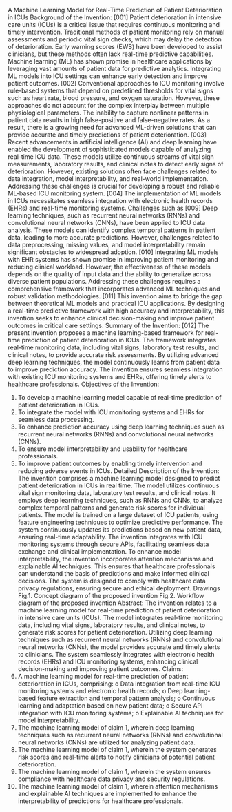 A Machine Learning Model for Real-Time Prediction of Patient Deterioration in ICUs
Background of the Invention:
[001] Patient deterioration in intensive care units (ICUs) is a critical issue that requires continuous monitoring and timely intervention. Traditional methods of patient monitoring rely on manual assessments and periodic vital sign checks, which may delay the detection of deterioration. Early warning scores (EWS) have been developed to assist clinicians, but these methods often lack real-time predictive capabilities. Machine learning (ML) has shown promise in healthcare applications by leveraging vast amounts of patient data for predictive analytics. Integrating ML models into ICU settings can enhance early detection and improve patient outcomes.
[002] Conventional approaches to ICU monitoring involve rule-based systems that depend on predefined thresholds for vital signs such as heart rate, blood pressure, and oxygen saturation. However, these approaches do not account for the complex interplay between multiple physiological parameters. The inability to capture nonlinear patterns in patient data results in high false-positive and false-negative rates. As a result, there is a growing need for advanced ML-driven solutions that can provide accurate and timely predictions of patient deterioration.
[003] Recent advancements in artificial intelligence (AI) and deep learning have enabled the development of sophisticated models capable of analyzing real-time ICU data. These models utilize continuous streams of vital sign measurements, laboratory results, and clinical notes to detect early signs of deterioration. However, existing solutions often face challenges related to data integration, model interpretability, and real-world implementation. Addressing these challenges is crucial for developing a robust and reliable ML-based ICU monitoring system.
[004] The implementation of ML models in ICUs necessitates seamless integration with electronic health records (EHRs) and real-time monitoring systems. Challenges such as
[009] Deep learning techniques, such as recurrent neural networks (RNNs) and convolutional neural networks (CNNs), have been applied to ICU data analysis. These models can identify complex temporal patterns in patient data, leading to more accurate predictions. However, challenges related to data preprocessing, missing values, and model interpretability remain significant obstacles to widespread adoption.
[010] Integrating ML models with EHR systems has shown promise in improving patient monitoring and reducing clinical workload. However, the effectiveness of these models depends on the quality of input data and the ability to generalize across diverse patient populations. Addressing these challenges requires a comprehensive framework that incorporates advanced ML techniques and robust validation methodologies.
[011] This invention aims to bridge the gap between theoretical ML models and practical ICU applications. By designing a real-time predictive framework with high accuracy and interpretability, this invention seeks to enhance clinical decision-making and improve patient outcomes in critical care settings.
Summary of the Invention:
[012] The present invention proposes a machine learning-based framework for real-time prediction of patient deterioration in ICUs. The framework integrates real-time monitoring data, including vital signs, laboratory test results, and clinical notes, to provide accurate risk assessments. By utilizing advanced deep learning techniques, the model continuously learns from patient data to improve prediction accuracy. The invention ensures seamless integration with existing ICU monitoring systems and EHRs, offering timely alerts to healthcare professionals.
Objectives of the Invention:
1. To develop a machine learning model capable of real-time prediction of patient deterioration in ICUs.
2. To integrate the model with ICU monitoring systems and EHRs for seamless data processing.
3. To enhance prediction accuracy using deep learning techniques such as recurrent neural networks (RNNs) and convolutional neural networks (CNNs).
4. To ensure model interpretability and usability for healthcare professionals.
5. To improve patient outcomes by enabling timely intervention and reducing adverse events in ICUs.
Detailed Description of the Invention:
The invention comprises a machine learning model designed to predict patient deterioration in ICUs in real time. The model utilizes continuous vital sign monitoring data, laboratory test results, and clinical notes. It employs deep learning techniques, such as RNNs and CNNs, to analyze complex temporal patterns and generate risk scores for individual patients.
The model is trained on a large dataset of ICU patients, using feature engineering techniques to optimize predictive performance. The system continuously updates its predictions based on new patient data, ensuring real-time adaptability. The invention integrates with ICU monitoring systems through secure APIs, facilitating seamless data exchange and clinical implementation.
To enhance model interpretability, the invention incorporates attention mechanisms and explainable AI techniques. This ensures that healthcare professionals can understand the basis of predictions and make informed clinical decisions. The system is designed to comply with healthcare data privacy regulations, ensuring secure and ethical deployment.
Drawings
Fig.1. Concept diagram of the proposed invention
Fig.2. Workflow diagram of the proposed invention
Abstract:
The invention relates to a machine learning model for real-time prediction of patient deterioration in intensive care units (ICUs). The model integrates real-time monitoring data, including vital signs, laboratory results, and clinical notes, to generate risk scores for patient deterioration. Utilizing deep learning techniques such as recurrent neural networks (RNNs) and convolutional neural networks (CNNs), the model provides accurate and timely alerts to clinicians. The system seamlessly integrates with electronic health records (EHRs) and ICU monitoring systems, enhancing clinical decision-making and improving patient outcomes.
Claims:
1. A machine learning model for real-time prediction of patient deterioration in ICUs, comprising:
o Data integration from real-time ICU monitoring systems and electronic health records;
o Deep learning-based feature extraction and temporal pattern analysis;
o Continuous learning and adaptation based on new patient data;
o Secure API integration with ICU monitoring systems;
o Explainable AI techniques for model interpretability.
2. The machine learning model of claim 1, wherein deep learning techniques such as recurrent neural networks (RNNs) and convolutional neural networks (CNNs) are utilized for analyzing patient data.
3. The machine learning model of claim 1, wherein the system generates risk scores and real-time alerts to notify clinicians of potential patient deterioration.
4. The machine learning model of claim 1, wherein the system ensures compliance with healthcare data privacy and security regulations.
5. The machine learning model of claim 1, wherein attention mechanisms and explainable AI techniques are implemented to enhance the interpretability of predictions for healthcare professionals.
